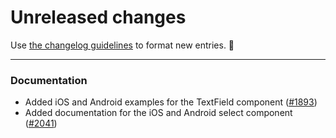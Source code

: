 # Unreleased changes

Use [the changelog guidelines](https://git.io/polaris-changelog-guidelines) to format new entries. 💜

---

### Documentation

- Added iOS and Android examples for the TextField component ([#1893](https://github.com/Shopify/polaris-react/pull/1893))
- Added documentation for the iOS and Android select component ([#2041](https://github.com/Shopify/polaris-react/pull/2041))
